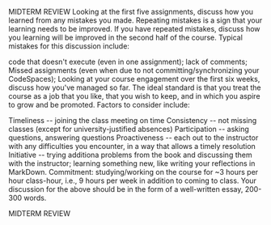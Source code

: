 MIDTERM REVIEW
Looking at the first five assignments, discuss how you learned from any mistakes you made. Repeating mistakes is a sign that your learning needs to be improved. If you have repeated mistakes, discuss how you learning will be improved in the second half of the course. Typical mistakes for this discussion include:

code that doesn't execute (even in one assignment);
lack of comments;
Missed assignments (even when due to not committing/synchronizing your CodeSpaces);
Looking at your course engagement over the first six weeks, discuss how you've managed so far. The ideal standard is that you treat the course as a job that you like, that you wish to keep, and in which you aspire to grow and be promoted. Factors to consider include:

Timeliness -- joining the class meeting on time
Consistency -- not missing classes (except for university-justified absences)
Participation -- asking questions, answering questions
Proactiveness -- each out to the instructor with any difficulties you encounter, in a way that allows a timely resolution
Initiative -- trying additiona problems from the book and discussing them with the instructor; learning something new, like writing your reflections in MarkDown.
Commitment: studying/working on the course for ~3 hours per hour class-hour, i.e., 9 hours per week in addition to coming to class.
Your discussion for the above should be in the form of a well-written essay, 200-300 words.

MIDTERM REVIEW
